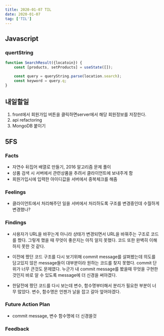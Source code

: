 ```yaml
---
title: 2020-01-07 TIL
date: 2020-01-07
tag: ['TIL']
---
```


## Javascript

### quertString

```javascript
function SearchResult({locatoin}) {
    const [products, setProducts] = useState([]);

    const query = queryString.parse(location.search);
    const keyword = query.q;
}
```

## 내일할일

1. front에서 회원가입 버튼을 클릭하면server에서 해당 회원정보를 저장한다.
2. api refactoring
3. MongoDB 붙이기

## 5FS

### Facts

- 자연수 뒤집어 배열로 만들기, 2016 알고리즘 문제 풀이
- 상품 검색 시 서버에서 관련상품을 추려서 클라이언트에 보내주게 함
- 회원가입시에 입력한 아이디값을 서버에서 중복체크를 해줌

### Feelings

- 클라이언트에서 처리해주던 일을 서버에서 처리하도록 구조를 변경중인데 수월하게 변경했나?

### Findings

- 사용자가 URL을 바꾸는게 아니라 상태가 변경되면서 URL을 바꿔주는 구조로 코드를 짰다. 그렇게 했을 때 무엇이 좋은지는 아직 알지 못했다. 코드 또한 완벽히 이해하지 못한 것 같다.

- 이전에 짰던 코드 구조를 다시 보기위해 commit message를 살펴봤는데 의도를 담고있지 않은 message들이 대부분이라 원하는 코드를 찾지 못했다. commit 단위가 너무 큰것도 문제였다. 누군가 내 commit message를 봤을때 무엇을 구현한 것인지 바로 알 수 있도록 message에 더 신경을 써야겠다.

- 한달전에 짰던 코드를 다시 보는데 변수, 함수명부터해서 분리가 필요한 부분이 너무 많았다. 변수, 함수명은 언젠가 날을 잡고 갈아 엎어야겠다.

### Future Action Plan

- commit message, 변수 함수명에 더 신경쓸것

### Feedback
